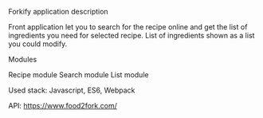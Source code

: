 Forkify application description

Front application let you to search for the recipe online and get the list of ingredients you need for selected recipe. List of ingredients shown as a list you could modify.

Modules

Recipe module 
Search module
List module

Used stack:
Javascript, ES6, Webpack

API:
https://www.food2fork.com/


